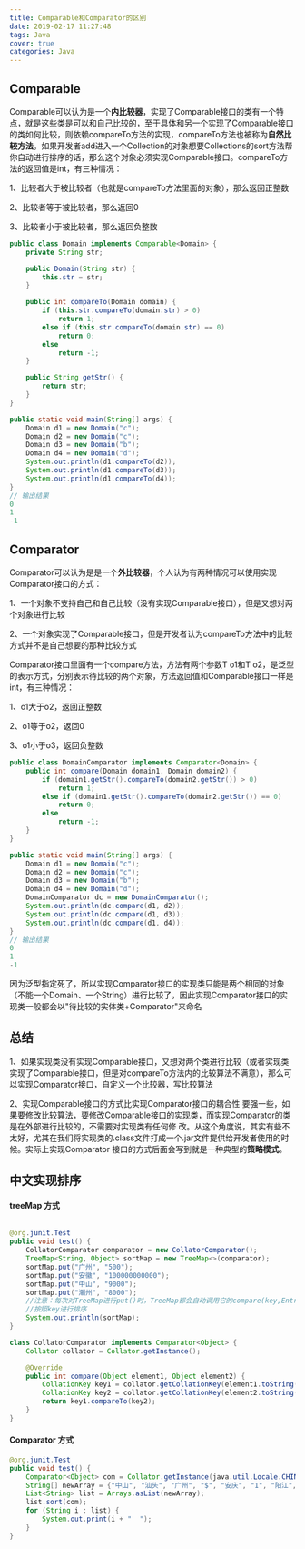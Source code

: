 ```yaml
---
title: Comparable和Comparator的区别
date: 2019-02-17 11:27:48
tags: Java
cover: true
categories: Java
---
```


## **Comparable**

Comparable可以认为是一个**内比较器**，实现了Comparable接口的类有一个特点，就是这些类是可以和自己比较的，至于具体和另一个实现了Comparable接口的类如何比较，则依赖compareTo方法的实现，compareTo方法也被称为**自然比较方法**。如果开发者add进入一个Collection的对象想要Collections的sort方法帮你自动进行排序的话，那么这个对象必须实现Comparable接口。compareTo方法的返回值是int，有三种情况：

1、比较者大于被比较者（也就是compareTo方法里面的对象），那么返回正整数

2、比较者等于被比较者，那么返回0

3、比较者小于被比较者，那么返回负整数

```java
public class Domain implements Comparable<Domain> {
    private String str;

    public Domain(String str) {
        this.str = str;
    }

    public int compareTo(Domain domain) {
        if (this.str.compareTo(domain.str) > 0)
            return 1;
        else if (this.str.compareTo(domain.str) == 0)
            return 0;
        else
            return -1;
    }

    public String getStr() {
        return str;
    }
}

public static void main(String[] args) {
    Domain d1 = new Domain("c");
    Domain d2 = new Domain("c");
    Domain d3 = new Domain("b");
    Domain d4 = new Domain("d");
    System.out.println(d1.compareTo(d2));
    System.out.println(d1.compareTo(d3));
    System.out.println(d1.compareTo(d4));
}
// 输出结果
0
1
-1
```

## Comparator

Comparator可以认为是是一个**外比较器**，个人认为有两种情况可以使用实现Comparator接口的方式：

1、一个对象不支持自己和自己比较（没有实现Comparable接口），但是又想对两个对象进行比较

2、一个对象实现了Comparable接口，但是开发者认为compareTo方法中的比较方式并不是自己想要的那种比较方式

Comparator接口里面有一个compare方法，方法有两个参数T o1和T o2，是泛型的表示方式，分别表示待比较的两个对象，方法返回值和Comparable接口一样是int，有三种情况：

1、o1大于o2，返回正整数

2、o1等于o2，返回0

3、o1小于o3，返回负整数

```java
public class DomainComparator implements Comparator<Domain> {
    public int compare(Domain domain1, Domain domain2) {
        if (domain1.getStr().compareTo(domain2.getStr()) > 0)
            return 1;
        else if (domain1.getStr().compareTo(domain2.getStr()) == 0)
            return 0;
        else
            return -1;
    }
}

public static void main(String[] args) {
    Domain d1 = new Domain("c");
    Domain d2 = new Domain("c");
    Domain d3 = new Domain("b");
    Domain d4 = new Domain("d");
    DomainComparator dc = new DomainComparator();
    System.out.println(dc.compare(d1, d2));
    System.out.println(dc.compare(d1, d3));
    System.out.println(dc.compare(d1, d4));
}
// 输出结果
0
1
-1
```

因为泛型指定死了，所以实现Comparator接口的实现类只能是两个相同的对象（不能一个Domain、一个String）进行比较了，因此实现Comparator接口的实现类一般都会以"待比较的实体类+Comparator"来命名

## 总结

1、如果实现类没有实现Comparable接口，又想对两个类进行比较（或者实现类实现了Comparable接口，但是对compareTo方法内的比较算法不满意），那么可以实现Comparator接口，自定义一个比较器，写比较算法

2、实现Comparable接口的方式比实现Comparator接口的耦合性 要强一些，如果要修改比较算法，要修改Comparable接口的实现类，而实现Comparator的类是在外部进行比较的，不需要对实现类有任何修 改。从这个角度说，其实有些不太好，尤其在我们将实现类的.class文件打成一个.jar文件提供给开发者使用的时候。实际上实现Comparator 接口的方式后面会写到就是一种典型的**策略模式**。



## 中文实现排序

#### treeMap 方式

```java

@org.junit.Test
public void test() {
    CollatorComparator comparator = new CollatorComparator();
    TreeMap<String, Object> sortMap = new TreeMap<>(comparator);
    sortMap.put("广州", "500");
    sortMap.put("安徽", "100000000000");
    sortMap.put("中山", "9000");
    sortMap.put("潮州", "8000");
    //注意：每次对TreeMap进行put()时，TreeMap都会自动调用它的compare(key,Entry.key)
    //按照key进行排序
    System.out.println(sortMap);
}

class CollatorComparator implements Comparator<Object> {
    Collator collator = Collator.getInstance();

    @Override
    public int compare(Object element1, Object element2) {
        CollationKey key1 = collator.getCollationKey(element1.toString());
        CollationKey key2 = collator.getCollationKey(element2.toString());
        return key1.compareTo(key2);
    }
}

```

#### Comparator 方式
```java
@org.junit.Test
public void test() {
    Comparator<Object> com = Collator.getInstance(java.util.Locale.CHINA);
    String[] newArray = {"中山", "汕头", "广州", "$", "安庆", "1", "阳江", "z", "南京", "武汉", "北京", "安阳", "北方"};
    List<String> list = Arrays.asList(newArray);
    list.sort(com);
    for (String i : list) {
        System.out.print(i + "  ");
    }
}
```